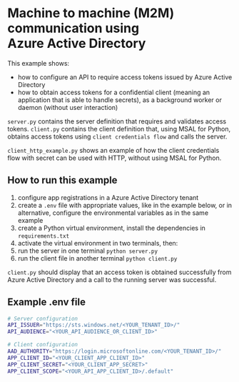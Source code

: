 # Machine to machine (M2M) communication using <br>Azure Active Directory

This example shows:
* how to configure an API to require access tokens issued by Azure Active Directory
* how to obtain access tokens for a confidential client (meaning an application that is
  able to handle secrets), as a background worker or daemon (without user interaction)

`server.py` contains the server definition that requires and validates access tokens.
`client.py` contains the client definition that, using MSAL for Python, obtains access
tokens using `client credentials flow` and calls the server.

`client_http_example.py` shows an example of how the client credentials flow with secret can
be used with HTTP, without using MSAL for Python.

## How to run this example

1. configure app registrations in a Azure Active Directory tenant
2. create a `.env` file with appropriate values, like in the example below,
   or in alternative, configure the environmental variables as in the same
   example
3. create a Python virtual environment, install the dependencies in `requirements.txt`
4. activate the virtual environment in two terminals, then:
5. run the server in one terminal `python server.py`
6. run the client file in another terminal `python client.py`

`client.py` should display that an access token is obtained successfully from Azure
Active Directory and a call to the running server was successful.

## Example .env file

```bash
# Server configuration
API_ISSUER="https://sts.windows.net/<YOUR_TENANT_ID>/"
API_AUDIENCE="<YOUR_API_AUDIENCE_OR_CLIENT_ID>"

# Client configuration
AAD_AUTHORITY="https://login.microsoftonline.com/<YOUR_TENANT_ID>/"
APP_CLIENT_ID="<YOUR_CLIENT_APP_CLIENT_ID>"
APP_CLIENT_SECRET="<YOUR_CLIENT_APP_SECRET>"
APP_CLIENT_SCOPE="<YOUR_API_APP_CLIENT_ID>/.default"
```
